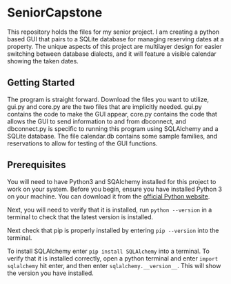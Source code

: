 # SeniorCapstone
This repository holds the files for my senior project. I am creating a python based GUI that pairs to a SQLite
database for managing reserving dates at a property. The unique aspects of this project are multilayer design for 
easier switching between database dialects, and it will feature a visible calendar showing the taken
dates.

## Getting Started

The program is straight forward. Download the files you want to utilize, gui.py and core.py are the two files that are 
implicitly needed. gui.py contains the code to make the GUI appear, core.py contains the code that allows
the GUI to send information to and from dbconnect, and dbconnect.py is specific to running this program using SQLAlchemy
and a SQLite database. The file calendar.db contains some sample families, and reservations to allow for testing of the
GUI functions.

## Prerequisites
You will need to have Python3 and SQAlchemy installed for this project to work on your system.
Before you begin, ensure you have installed Python 3 on your machine. You can download it from the 
[official Python website](https://www.python.org/downloads/).

Next, you will need to verify that it is installed, run `python --version` in a terminal to check that the latest 
version is installed. 

Next check that pip is properly installed by entering `pip --version` into the terminal.

To install SQLAlchemy enter `pip install SQLAlchemy` into a terminal. To verify that it is installed correctly,
open a python terminal and enter `import sqlalchemy` hit enter, and then enter `sqlalchemy.__version__`. This will show
the version you have installed.

